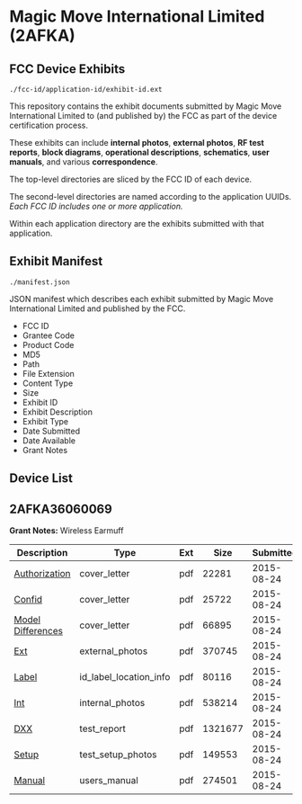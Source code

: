 # Magic Move International Limited (2AFKA)
## FCC Device Exhibits

```
./fcc-id/application-id/exhibit-id.ext
```

This repository contains the exhibit documents submitted by Magic Move International Limited to (and published by) the FCC as part of the device certification process.

These exhibits can include **internal photos**, **external photos**, **RF test reports**, **block diagrams**, **operational descriptions**, **schematics**, **user manuals**, and various **correspondence**.

The top-level directories are sliced by the FCC ID of each device.

The second-level directories are named according to the application UUIDs. *Each FCC ID includes one or more application.*

Within each application directory are the exhibits submitted with that application. 

## Exhibit Manifest

```
./manifest.json
```

JSON manifest which describes each exhibit submitted by Magic Move International Limited and published by the FCC.

- FCC ID
- Grantee Code
- Product Code
- MD5
- Path
- File Extension
- Content Type
- Size
- Exhibit ID
- Exhibit Description
- Exhibit Type
- Date Submitted
- Date Available
- Grant Notes

## Device List
## 2AFKA36060069
**Grant Notes:** Wireless Earmuff

| Description | Type | Ext | Size | Submitted | Available |
| ----------- | ---- | --- | ---- | --------- | --------- |
| [Authorization](2AFKA36060069/3b867d8792065a1e0c11345812db57f0/2724397.pdf) | cover_letter | pdf | 22281 | 2015-08-24 | 2015-08-24 |
| [Confid](2AFKA36060069/3b867d8792065a1e0c11345812db57f0/2724398.pdf) | cover_letter | pdf | 25722 | 2015-08-24 | 2015-08-24 |
| [Model Differences](2AFKA36060069/3b867d8792065a1e0c11345812db57f0/2724402.pdf) | cover_letter | pdf | 66895 | 2015-08-24 | 2015-08-24 |
| [Ext](2AFKA36060069/3b867d8792065a1e0c11345812db57f0/2724396.pdf) | external_photos | pdf | 370745 | 2015-08-24 | 2015-08-24 |
| [Label](2AFKA36060069/3b867d8792065a1e0c11345812db57f0/2724400.pdf) | id_label_location_info | pdf | 80116 | 2015-08-24 | 2015-08-24 |
| [Int](2AFKA36060069/3b867d8792065a1e0c11345812db57f0/2724399.pdf) | internal_photos | pdf | 538214 | 2015-08-24 | 2015-08-24 |
| [DXX](2AFKA36060069/3b867d8792065a1e0c11345812db57f0/2724404.pdf) | test_report | pdf | 1321677 | 2015-08-24 | 2015-08-24 |
| [Setup](2AFKA36060069/3b867d8792065a1e0c11345812db57f0/2724403.pdf) | test_setup_photos | pdf | 149553 | 2015-08-24 | 2015-08-24 |
| [Manual](2AFKA36060069/3b867d8792065a1e0c11345812db57f0/2724401.pdf) | users_manual | pdf | 274501 | 2015-08-24 | 2015-08-24 |
